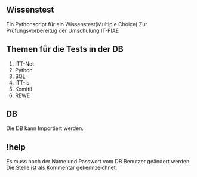## Wissenstest
Ein Pythonscript für ein Wissenstest(Multiple Choice)
Zur Prüfungsvorbereitug der Umschulung IT-FIAE

## Themen für die Tests in der DB
1. ITT-Net
2. Python
3. SQL
4. ITT-Is
5. KomItil
6. REWE

## DB
Die DB kann Importiert werden.

## !help
Es muss noch der Name und Passwort vom DB Benutzer geändert werden.
Die Stelle ist als Kommentar gekennzeichnet.
